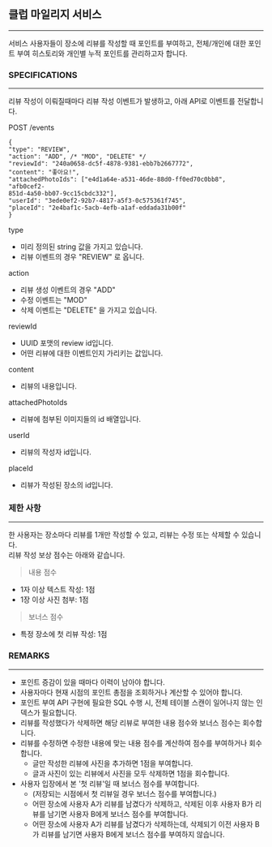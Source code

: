 ## 클럽 마일리지 서비스

---

서비스 사용자들이 장소에 리뷰를 작성할 때 포인트를 부여하고, 전체/개인에 대한 포인트 부여 히스토리와 개인별
누적 포인트를 관리하고자 합니다.

### SPECIFICATIONS

---
리뷰 작성이 이뤄질때마다 리뷰 작성 이벤트가 발생하고, 아래 API로 이벤트를 전달합니다.

POST /events

```
{
"type": "REVIEW",
"action": "ADD", /* "MOD", "DELETE" */
"reviewId": "240a0658-dc5f-4878-9381-ebb7b2667772",
"content": "좋아요!",
"attachedPhotoIds": ["e4d1a64e-a531-46de-88d0-ff0ed70c0bb8", "afb0cef2-
851d-4a50-bb07-9cc15cbdc332"],
"userId": "3ede0ef2-92b7-4817-a5f3-0c575361f745",
"placeId": "2e4baf1c-5acb-4efb-a1af-eddada31b00f"
}
```
type
- 미리 정의된 string 값을 가지고 있습니다.
- 리뷰 이벤트의 경우 "REVIEW" 로 옵니다.

action
- 리뷰 생성 이벤트의 경우 "ADD"
- 수정 이벤트는 "MOD"
- 삭제 이벤트는 "DELETE" 을 가지고 있습니다.

reviewId
- UUID 포맷의 review id입니다.
- 어떤 리뷰에 대한 이벤트인지 가리키는 값입니다.

content
- 리뷰의 내용입니다.

attachedPhotoIds
- 리뷰에 첨부된 이미지들의 id 배열입니다.

userId
- 리뷰의 작성자 id입니다.

placeId
- 리뷰가 작성된 장소의 id입니다.

### 제한 사항

---
한 사용자는 장소마다 리뷰를 1개만 작성할 수 있고, 리뷰는 수정 또는 삭제할 수 있습니다. \
리뷰 작성 보상 점수는 아래와 같습니다.

>내용 점수
- 1자 이상 텍스트 작성: 1점
- 1장 이상 사진 첨부: 1점
>보너스 점수
- 특정 장소에 첫 리뷰 작성: 1점


### REMARKS

---
- 포인트 증감이 있을 때마다 이력이 남아야 합니다.
- 사용자마다 현재 시점의 포인트 총점을 조회하거나 계산할 수 있어야 합니다.
- 포인트 부여 API 구현에 필요한 SQL 수행 시, 전체 테이블 스캔이 일어나지 않는 인덱스가 필요합니다.
- 리뷰를 작성했다가 삭제하면 해당 리뷰로 부여한 내용 점수와 보너스 점수는 회수합니다.
- 리뷰를 수정하면 수정한 내용에 맞는 내용 점수를 계산하여 점수를 부여하거나 회수합니다.
    - 글만 작성한 리뷰에 사진을 추가하면 1점을 부여합니다.
    - 글과 사진이 있는 리뷰에서 사진을 모두 삭제하면 1점을 회수합니다.
- 사용자 입장에서 본 '첫 리뷰'일 때 보너스 점수를 부여합니다.
    - (저장되는 시점에서 첫 리뷰일 경우 보너스 점수를 부여합니다.)
    - 어떤 장소에 사용자 A가 리뷰를 남겼다가 삭제하고, 삭제된 이후 사용자 B가 리뷰를 남기면 사용자 B에게 보너스 점수를 부여합니다.
    - 어떤 장소에 사용자 A가 리뷰를 남겼다가 삭제하는데, 삭제되기 이전 사용자 B가 리뷰를 남기면 사용자 B에게 보너스 점수를 부여하지 않습니다.